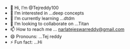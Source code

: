 - 👋 Hi, I’m @Tejreddy100
- 👀 I’m interested in ...deep concepts
- 🌱 I’m currently learning ...dtdm
- 💞️ I’m looking to collaborate on ...Titan
- 📫 How to reach me ... narlatejeswarreddy@gmail.com
- 😄 Pronouns: ...Tej reddy
- ⚡ Fun fact: ...Hi

<!---
Tejreddy100/Tejreddy100 is a ✨ special ✨ repository because its `README.md` (this file) appears on your GitHub profile.
You can click the Preview link to take a look at your changes.
--->
